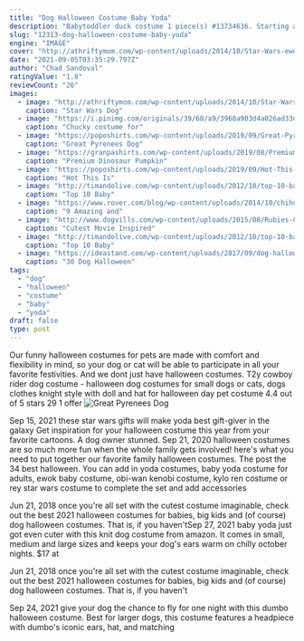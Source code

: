 ```yaml
---
title: "Dog Halloween Costume Baby Yoda"
description: "Babytoddler duck costume 1 piece(s) #13734636. Starting at. $26.18 (2) adult runny nose costume 1 piece(s) #gc6536  Toddlers hot dog costume - 3t-4t 1 piece(s) #13825438 $ 22.98 was $ 32.39. Quick view. Can get you ready for the holiday and is perfect for teachers or a workplace friendly halloween costume"
slug: "12313-dog-halloween-costume-baby-yoda"
engine: "IMAGE"
cover: "http://athriftymom.com/wp-content/uploads/2014/10/Star-Wars-ewoks-costume.png"
date: "2021-09-05T03:35:29.797Z"
author: "Chad Sandoval"
ratingValue: "1.8"
reviewCount: "26"
images:
  - image: "http://athriftymom.com/wp-content/uploads/2014/10/Star-Wars-ewoks-costume.png"
    caption: "Star Wars Dog"
  - image: "https://i.pinimg.com/originals/39/68/a9/3968a903d4a026ad33d09c02aa42af41.jpg"
    caption: "Chucky costume for"
  - image: "https://poposhirts.com/wp-content/uploads/2019/09/Great-Pyrenees-Dog-With-Candy-Pumpkin-Halloween-shirt-1.jpg"
    caption: "Great Pyrenees Dog"
  - image: "https://granpashirts.com/wp-content/uploads/2019/08/Premium-Dinosaur-Pumpkin-T-Rex-Halloween-Costume-For-Kids-Boys-Gift-shirt-3.jpg"
    caption: "Premium Dinosaur Pumpkin"
  - image: "https://poposhirts.com/wp-content/uploads/2019/09/Hot-This-Is-My-90s-Costume-Halloween-Costume-1990s-shirt-3.jpg"
    caption: "Hot This Is"
  - image: "http://timandolive.com/wp-content/uploads/2012/10/top-10-baby-halloween-costumes-yoda.jpg"
    caption: "Top 10 Baby"
  - image: "https://www.rover.com/blog/wp-content/uploads/2014/10/chihuahua-taco-costume.jpg"
    caption: "9 Amazing and"
  - image: "http://www.dogvills.com/wp-content/uploads/2015/08/Rubies-Costume-DC-Heroes-and-Villains-Collection-Pet-Costume-movie-inspired-halloween-dog-costume-582x1025.jpg"
    caption: "Cutest Movie Inspired"
  - image: "http://timandolive.com/wp-content/uploads/2012/10/top-10-baby-halloween-costumes-hot-dog.jpg"
    caption: "Top 10 Baby"
  - image: "https://ideastand.com/wp-content/uploads/2017/09/dog-halloween-costumes/18-dog-halloween-costume-diy-ideas.jpg"
    caption: "30 Dog Halloween"
tags:
  - "dog"
  - "halloween"
  - "costume"
  - "baby"
  - "yoda"
draft: false
type: post
---
```


Our funny halloween costumes for pets are made with comfort and flexibility in mind, so your dog or cat will be able to participate in all your favorite festivities. And we dont just have halloween costumes. T2y cowboy rider dog costume - halloween dog costumes for small dogs or cats, dogs clothes knight style with doll and hat for halloween day pet costume 4.4 out of 5 stars 29 1 offer
![Great Pyrenees Dog](https://poposhirts.com/wp-content/uploads/2019/09/Great-Pyrenees-Dog-With-Candy-Pumpkin-Halloween-shirt-1.jpg "Great Pyrenees Dog")

Sep 15, 2021 these star wars gifts will make yoda best gift-giver in the galaxy  Get inspiration for your halloween costume this year from your favorite cartoons. A dog owner stunned. Sep 21, 2020 halloween costumes are so much more fun when the whole family gets involved! here&#39;s what you need to put together our favorite family halloween costumes. The post the 34 best halloween. You can add in yoda costumes, baby yoda costume for adults, ewok baby costume, obi-wan kenobi costume, kylo ren costume or rey star wars costume to complete the set and add accessories
<!--inArticleAds-->

<!--galleryOne-->

Jun 21, 2018 once you're all set with the cutest costume imaginable, check out the best 2021 halloween costumes for babies, big kids and (of course) dog halloween costumes. That is, if you haven'tSep 27, 2021 baby yoda just got even cuter with this knit dog costume from amazon. It comes in small, medium and large sizes and keeps your dog's ears warm on chilly october nights. $17 at
<!--inArticleAds-->

<!--galleryTwo-->

Jun 21, 2018 once you're all set with the cutest costume imaginable, check out the best 2021 halloween costumes for babies, big kids and (of course) dog halloween costumes. That is, if you haven't
<!--galleryThree-->

Sep 24, 2021 give your dog the chance to fly for one night with this dumbo halloween costume. Best for larger dogs, this costume features a headpiece with dumbo's iconic ears, hat, and matching
